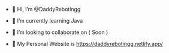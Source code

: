 - 👋 Hi, I’m @DaddyRebotingg
- 🌱 I’m currently learning Java
- 💞️ I’m looking to collaborate on ( Soon )

- 👋 My Personal Website is https://daddyrebotingg.netlify.app/
